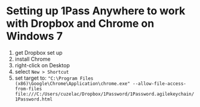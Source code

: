 # Setting up 1Pass Anywhere to work with Dropbox and Chrome on Windows 7

1. get Dropbox set up
1. install Chrome
1. right-click on Desktop
1. select `New > Shortcut`
1. set target to: `"C:\Program Files (x86)\Google\Chrome\Application\chrome.exe" --allow-file-access-from-files file:///C:/Users/cuzelac/Dropbox/1Password/1Password.agilekeychain/1Password.html`
